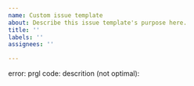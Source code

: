 ```yaml
---
name: Custom issue template
about: Describe this issue template's purpose here.
title: ''
labels: ''
assignees: ''

---
```


error: 
prgl code: 
descrition (not optimal):
